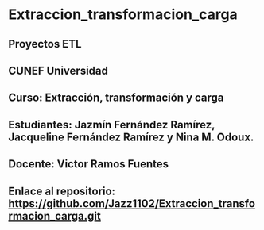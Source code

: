 # Extraccion_transformacion_carga

## Proyectos ETL
## CUNEF Universidad
## Curso: Extracción, transformación y carga
## Estudiantes: Jazmín Fernández Ramírez, Jacqueline Fernández Ramírez y Nina M. Odoux.
## Docente: Victor Ramos Fuentes

## Enlace al repositorio: https://github.com/Jazz1102/Extraccion_transformacion_carga.git 